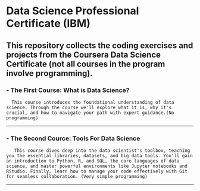 # Data Science Professional Certificate (IBM)
## This repository collects the coding exercises and projects from the Coursera Data Science Certificate (not all courses in the program involve programming).


### - The First Course: **What is Data Science?**
      This course introduces the foundational understanding of data science. Through the course we'll explore what it is, why it's crucial, and how to navigate your path with expert guidance.(No programming)

-----------------------------------------
###  - The Second Cource: **Tools For Data Science**
       This course dives deep into the data scientist's toolbox, teaching you the essential libraries, datasets, and big data tools. You'll gain an introduction to Python, R, and SQL, the core languages of data science, and master powerful environments like Jupyter notebooks and RStudio. Finally, learn how to manage your code effectively with Git for seamless collaboration. (Very simple programming)
 ----------------------------------
